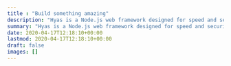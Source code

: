 ```yaml
---
title : "Build something amazing"
description: "Hyas is a Node.js web framework designed for speed and security. Build the website you want with integrations, and deploy everywhere, all powered by Hugo and npm."
summary: "Hyas is a Node.js web framework designed for speed and security. Build the website you want with integrations, and deploy everywhere, all powered by Hugo and npm."
date: 2020-04-17T12:18:10+00:00
lastmod: 2020-04-17T12:18:10+00:00
draft: false
images: []
---
```

